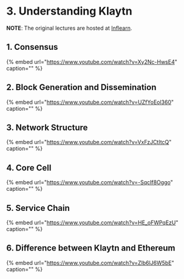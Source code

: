 # 3. Understanding Klaytn <a id="3-understanding-klaytn"></a>

**NOTE**: The original lectures are hosted at [Inflearn](https://www.inflearn.com/course/%ED%81%B4%EB%A0%88%EC%9D%B4%ED%8A%BC).

## 1. Consensus <a id="1-consensus"></a>

{% embed url="https://www.youtube.com/watch?v=Xy2Nc-HwsE4" caption="" %}

## 2. Block Generation and Dissemination <a id="2-block-generation-and-dissemination"></a>

{% embed url="https://www.youtube.com/watch?v=UZfYoEol360" caption="" %}

## 3. Network Structure <a id="3-network-structure"></a>

{% embed url="https://www.youtube.com/watch?v=VxFzJCtItcQ" caption="" %}

## 4. Core Cell <a id="4-core-cell"></a>

{% embed url="https://www.youtube.com/watch?v=-SqcIf8Oggo" caption="" %}

## 5. Service Chain <a id="5-service-chain"></a>

{% embed url="https://www.youtube.com/watch?v=HE_oFWPqEzU" caption="" %}

## 6. Difference between Klaytn and Ethereum <a id="6-difference-between-klaytn-and-ethereum"></a>

{% embed url="https://www.youtube.com/watch?v=Zlb6lJ6W5bE" caption="" %}

